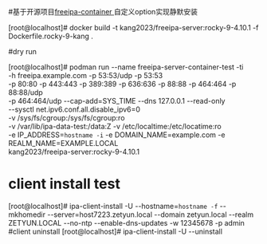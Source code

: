 #基于开源项目[freeipa-container ](https://github.com/freeipa/freeipa-container/blob/master)自定义option实现静默安装

[root@localhost]# docker build -t kang2023/freeipa-server:rocky-9-4.10.1 -f Dockerfile.rocky-9-kang .

#dry run

[root@localhost]# podman run --name freeipa-server-container-test -ti \
    -h freeipa.example.com -p 53:53/udp -p 53:53 \
    -p 80:80 -p 443:443 -p 389:389 -p 636:636 -p 88:88 -p 464:464 -p 88:88/udp \
    -p 464:464/udp --cap-add=SYS_TIME --dns 127.0.0.1 --read-only \
    --sysctl net.ipv6.conf.all.disable_ipv6=0 \
    -v /sys/fs/cgroup:/sys/fs/cgroup:ro \
    -v /var/lib/ipa-data-test:/data:Z  -v /etc/localtime:/etc/locatime:ro \
    -e IP_ADDRESS=`hostname -i` -e DOMAIN_NAME=example.com -e REALM_NAME=EXAMPLE.LOCAL \
    kang2023/freeipa-server:rocky-9-4.10.1

# client install test
[root@localhost]# ipa-client-install -U  --hostname=`hostname -f` --mkhomedir --server=host7223.zetyun.local --domain zetyun.local --realm ZETYUN.LOCAL --no-ntp --enable-dns-updates -w 12345678 -p admin
#client uninstall
[root@localhost]# ipa-client-install -U --uninstall
